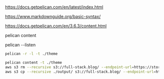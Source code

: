 
https://docs.getpelican.com/en/latest/index.html

https://www.markdownguide.org/basic-syntax/

https://docs.getpelican.com/en/3.6.3/content.html



pelican content

pelican --listen

```bash
pelican -r -l -t ./theme
```

```bash
pelican content -t ./theme
aws s3 rm --recursive s3://full-stack.blog/ --endpoint-url=https://storage.yandexcloud.net/
aws s3 cp --recursive ./output/ s3://full-stack.blog/ --endpoint-url=https://storage.yandexcloud.net/
```
